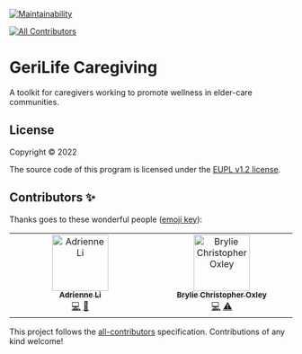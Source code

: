 [![Maintainability](https://api.codeclimate.com/v1/badges/76c12aa54357667b81b4/maintainability)](https://codeclimate.com/github/GeriLife/caregiving/maintainability)

<!-- ALL-CONTRIBUTORS-BADGE:START - Do not remove or modify this section -->
[![All Contributors](https://img.shields.io/badge/all_contributors-2-orange.svg?style=flat-square)](#contributors-)
<!-- ALL-CONTRIBUTORS-BADGE:END -->

# GeriLife Caregiving

A toolkit for caregivers working to promote wellness in elder-care communities.

## License

Copyright © 2022

The source code of this program is licensed under the [EUPL v1.2 license](https://ec.europa.eu/info/european-union-public-licence_en).

## Contributors ✨

Thanks goes to these wonderful people ([emoji key](https://allcontributors.org/docs/en/emoji-key)):

<!-- ALL-CONTRIBUTORS-LIST:START - Do not remove or modify this section -->
<!-- prettier-ignore-start -->
<!-- markdownlint-disable -->
<table>
  <tbody>
    <tr>
      <td align="center" valign="top" width="14.28%"><a href="https://github.com/adrienneli104"><img src="https://avatars.githubusercontent.com/u/90366990?v=4?s=100" width="100px;" alt="Adrienne Li"/><br /><sub><b>Adrienne Li</b></sub></a><br /><a href="https://github.com/GeriLife/caregiving/commits?author=adrienneli104" title="Code">💻</a> <a href="#design-adrienneli104" title="Design">🎨</a></td>
      <td align="center" valign="top" width="14.28%"><a href="http://linkedin.com/in/brylie-christopher-oxley/"><img src="https://avatars.githubusercontent.com/u/17307?v=4?s=100" width="100px;" alt="Brylie Christopher Oxley"/><br /><sub><b>Brylie Christopher Oxley</b></sub></a><br /><a href="https://github.com/GeriLife/caregiving/commits?author=brylie" title="Code">💻</a> <a href="https://github.com/GeriLife/caregiving/commits?author=brylie" title="Tests">⚠️</a></td>
    </tr>
  </tbody>
</table>

<!-- markdownlint-restore -->
<!-- prettier-ignore-end -->

<!-- ALL-CONTRIBUTORS-LIST:END -->

This project follows the [all-contributors](https://github.com/all-contributors/all-contributors) specification. Contributions of any kind welcome!
